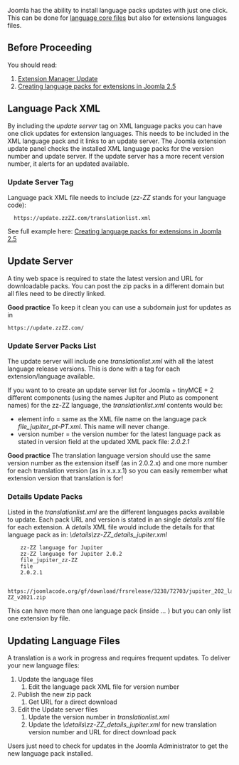<!-- Filename: One_click_updates_for_language_packs / Display title: One click updates for language packs -->

Joomla has the ability to install language packs updates with just one
click. This can be done for [language core
files](https://docs.joomla.org/Creating_language_packs_for_extensions_in_Joomla_2.5 "Creating language packs for extensions in Joomla 2.5")
but also for extensions languages files.

## Before Proceeding

You should read:

1.  [Extension Manager
    Update](https://docs.joomla.org/Help16:Extensions_Extension_Manager_Update "Help16:Extensions Extension Manager Update")
2.  [Creating language packs for extensions in Joomla
    2.5](https://docs.joomla.org/Creating_language_packs_for_extensions_in_Joomla_2.5 "Creating language packs for extensions in Joomla 2.5")

## Language Pack XML

By including the *update server* tag on XML language packs you can have
one click updates for extension languages. This needs to be included in
the XML language pack and it links to an update server. The Joomla
extension update panel checks the installed XML language packs for the
version number and update server. If the update server has a more recent
version number, it alerts for an updated available.

### Update Server Tag

Language pack XML file needs to include (*zz-ZZ* stands for your
language code):

      https://update.zzZZ.com/translationlist.xml

See full example here: [Creating language packs for extensions in Joomla
2.5](https://docs.joomla.org/Creating_language_packs_for_extensions_in_Joomla_2.5 "Creating language packs for extensions in Joomla 2.5")

## Update Server

A tiny web space is required to state the latest version and URL for
downloadable packs. You can post the zip packs in a different domain but
all files need to be directly linked.

**Good practice** To keep it clean you can use a subdomain just for
updates as in

    https://update.zzZZ.com/

### Update Server Packs List

The update server will include one *translationlist.xml* with all the
latest language release versions. This is done with a tag for each
extension/language available.

If you want to to create an update server list for Joomla + tinyMCE + 2
different components (using the names Jupiter and Pluto as component
names) for the zz-ZZ language, the *translationlist.xml* contents would
be:


      
      
      
      

- element info = same as the XML file name on the language pack
  *file_jupiter_pt-PT.xml*. This name will never change.
- version number = the version number for the latest language pack as
  stated in version field at the updated XML pack file: *2.0.2.1*

**Good practice** The translation language version should use the same
version number as the extension itself (as in 2.0.2.x) and one more
number for each translation version (as in x.x.x.1) so you can easily
remember what extension version that translation is for!

### Details Update Packs

Listed in the *translationlist.xml* are the different languages packs
available to update. Each pack URL and version is stated in an single
*details xml* file for each extension. A *details* XML file would
include the details for that language pack as in:
*\details\zz-ZZ_details_jupiter.xml*


      
        zz-ZZ language for Jupiter
        zz-ZZ language for Jupiter 2.0.2
        file_jupiter_zz-ZZ
        file
        2.0.2.1
        
          https://joomlacode.org/gf/download/frsrelease/3238/72703/jupiter_202_lang_zz-ZZ_v2021.zip
        
        
      

This can have more than one language pack (inside *...* ) but you can
only list one extension by file.

## Updating Language Files

A translation is a work in progress and requires frequent updates. To
deliver your new language files:

1.  Update the language files
    1.  Edit the language pack XML file for version number
2.  Publish the new zip pack
    1.  Get URL for a direct download
3.  Edit the Update server files
    1.  Update the version number in *translationlist.xml*
    2.  Update the *\details\zz-ZZ_details_jupiter.xml* for new
        translation version number and URL for direct download pack

Users just need to check for updates in the Joomla Administrator to get
the new language pack installed.
